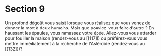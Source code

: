 # Section 9

Un profond dégoût vous saisit lorsque vous réalisez que vous venez de donner la mort à deux humains. Mais que pouviez-vous faire d'autre ? En haussant les épaules, vous ramassez votre épée. Allez-vous vous attarder pour fouiller la maison (rendez-vous au [[117]]) ou préférez-vous vous mettre immédiatement à la recherche de l'Astéroïde (rendez-vous au [[132]])?